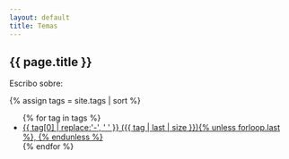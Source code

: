 ```yaml
---
layout: default
title: Temas
---
```


<section class="posts">
	<h1>{{ page.title }}</h1>
	<p>Escribo sobre:</p> 
{% assign tags = site.tags | sort %}
<ul>
{% for tag in tags %}
 <li><a href="/tag/{{ tag | first | slugify }}/">{{ tag[0] | replace:'-', ' ' }} ({{ tag | last | size }}){% unless forloop.last %}, {% endunless %}</a></li>
{% endfor %}
</ul>

</section>
